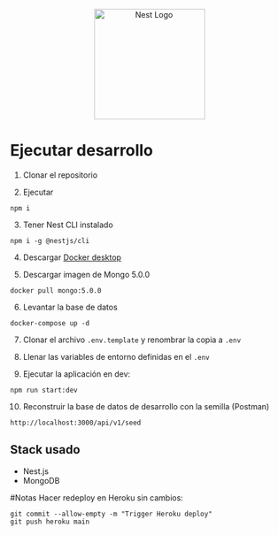 <p align="center">
  <a href="http://nestjs.com/" target="blank"><img src="https://nestjs.com/img/logo-small.svg" width="200" alt="Nest Logo" /></a>
</p>

# Ejecutar desarrollo

1. Clonar el repositorio

2. Ejecutar
```
npm i
```

3. Tener Nest CLI instalado
```
npm i -g @nestjs/cli
```

4. Descargar [Docker desktop](https://www.docker.com/get-started/)

5. Descargar imagen de Mongo 5.0.0
```
docker pull mongo:5.0.0
```

6. Levantar la base de datos
```
docker-compose up -d
```

7. Clonar el archivo ```.env.template``` y renombrar la copia a ```.env```

8. Llenar las variables de entorno definidas en el ```.env```

9. Ejecutar la aplicación en dev:
```
npm run start:dev
```

10. Reconstruir la base de datos de desarrollo con la semilla (Postman)
```
http://localhost:3000/api/v1/seed
```

## Stack usado
* Nest.js
* MongoDB

#Notas
Hacer redeploy en Heroku sin cambios:
```
git commit --allow-empty -m "Trigger Heroku deploy"
git push heroku main
```
